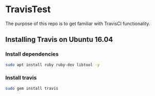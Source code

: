 # TravisTest

The purpose of this repo is to get familiar with TravisCI functionality.

## Installing Travis on Ubuntu 16.04

### Install dependencies
```bash
sudo apt install ruby ruby-dev libtool -y
```

### Install travis
```bash
sudo gem install travis
```